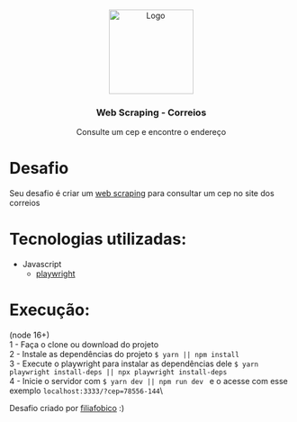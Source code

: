 <br/>
<p align="center">
  <a href="#">
    <img src="https://s2.glbimg.com/CQesxIP5ed0q8e8qNU8-vqNapY0=/0x0:921x885/924x0/smart/filters:strip_icc()/i.s3.glbimg.com/v1/AUTH_63b422c2caee4269b8b34177e8876b93/internal_photos/bs/2019/B/b/wzBEg4TFGwb5ZErlj3Qg/correios.jpg" alt="Logo" height="150">
  </a>

  <h3 align="center">Web Scraping - Correios</h3>

  <p align="center">
    Consulte um cep e encontre o endereço
  </p>
</p>

# Desafio
Seu desafio é criar um [web scraping](https://pt.wikipedia.org/wiki/Coleta_de_dados_web) para consultar um cep no site dos correios

# Tecnologias utilizadas:
- Javascript
  - [playwright](https://github.com/microsoft/playwright)

# Execução:
(node 16+)\
1 - Faça o clone ou download do projeto\
2 - Instale as dependências do projeto ```$ yarn || npm install ```\
3 - Execute o playwright para instalar as dependências dele ```$ yarn playwright install-deps || npx playwright install-deps ```\
4 - Inicie o servidor com ```$ yarn dev || npm run dev ``` e o acesse com esse exemplo ``` localhost:3333/?cep=78556-144 ```\

Desafio criado por [filiafobico](https://github.com/filiafobico/devchallenge-webscraping-correios) :)